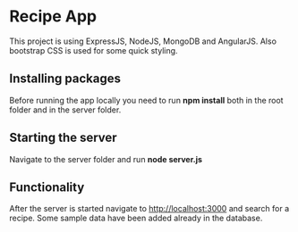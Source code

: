 # Recipe App

This project is using ExpressJS, NodeJS, MongoDB and AngularJS. Also bootstrap CSS is used for some quick styling.

## Installing packages

Before running the app locally you need to run **npm install** both in the root folder and in the server folder.

## Starting the server

Navigate to the server folder and run **node server.js**

## Functionality

After the server is started navigate to [http://localhost:3000](http://localhost:3000) and search for a recipe. Some sample data have been added already in the database.

